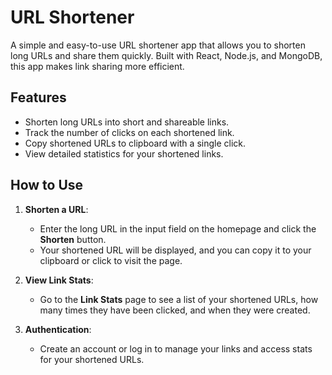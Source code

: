 # URL Shortener

A simple and easy-to-use URL shortener app that allows you to shorten long URLs and share them quickly. Built with React, Node.js, and MongoDB, this app makes link sharing more efficient.

## Features

- Shorten long URLs into short and shareable links.
- Track the number of clicks on each shortened link.
- Copy shortened URLs to clipboard with a single click.
- View detailed statistics for your shortened links.

## How to Use

1. **Shorten a URL**:

   - Enter the long URL in the input field on the homepage and click the **Shorten** button.
   - Your shortened URL will be displayed, and you can copy it to your clipboard or click to visit the page.

2. **View Link Stats**:

   - Go to the **Link Stats** page to see a list of your shortened URLs, how many times they have been clicked, and when they were created.

3. **Authentication**:
   - Create an account or log in to manage your links and access stats for your shortened URLs.
